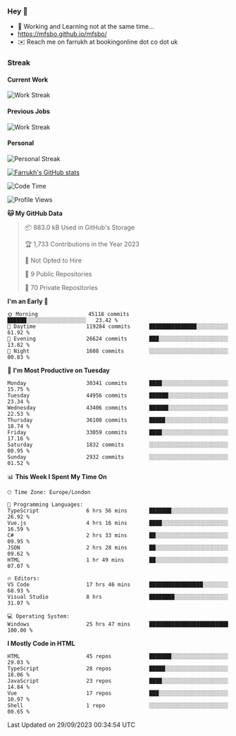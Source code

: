 ### Hey 👋

- 🏃 Working and Learning not at the same time...
- https://mfsbo.github.io/mfsbo/
- ✉️ Reach me on farrukh at bookingonline dot co dot uk

### Streak
#### Current Work
![Work Streak](https://streak-stats.demolab.com/?user=mfsbo)
#### Previous Jobs
![Work Streak](https://streak-stats.demolab.com/?user=farrukhcw)
#### Personal
![Personal Streak](https://streak-stats.demolab.com/?user=farrukhsubhani)

[![Farrukh's GitHub stats](https://github-readme-stats.vercel.app/api?username=mfsbo&hide=stars&count_private=true)](https://github.com/mfsbo/)

<!--START_SECTION:waka-->
![Code Time](http://img.shields.io/badge/Code%20Time-473%20hrs%2053%20mins-blue)

![Profile Views](http://img.shields.io/badge/Profile%20Views-0-blue)

**🐱 My GitHub Data** 

> 📦 883.0 kB Used in GitHub's Storage 
 > 
> 🏆 1,733 Contributions in the Year 2023
 > 
> 🚫 Not Opted to Hire
 > 
> 📜 9 Public Repositories 
 > 
> 🔑 70 Private Repositories 
 > 
**I'm an Early 🐤** 

```text
🌞 Morning                45118 commits       ██████░░░░░░░░░░░░░░░░░░░   23.42 % 
🌆 Daytime                119284 commits      ███████████████░░░░░░░░░░   61.92 % 
🌃 Evening                26624 commits       ███░░░░░░░░░░░░░░░░░░░░░░   13.82 % 
🌙 Night                  1608 commits        ░░░░░░░░░░░░░░░░░░░░░░░░░   00.83 % 
```
📅 **I'm Most Productive on Tuesday** 

```text
Monday                   30341 commits       ████░░░░░░░░░░░░░░░░░░░░░   15.75 % 
Tuesday                  44956 commits       ██████░░░░░░░░░░░░░░░░░░░   23.34 % 
Wednesday                43406 commits       ██████░░░░░░░░░░░░░░░░░░░   22.53 % 
Thursday                 36108 commits       █████░░░░░░░░░░░░░░░░░░░░   18.74 % 
Friday                   33059 commits       ████░░░░░░░░░░░░░░░░░░░░░   17.16 % 
Saturday                 1832 commits        ░░░░░░░░░░░░░░░░░░░░░░░░░   00.95 % 
Sunday                   2932 commits        ░░░░░░░░░░░░░░░░░░░░░░░░░   01.52 % 
```


📊 **This Week I Spent My Time On** 

```text
🕑︎ Time Zone: Europe/London

💬 Programming Languages: 
TypeScript               6 hrs 56 mins       ███████░░░░░░░░░░░░░░░░░░   26.92 % 
Vue.js                   4 hrs 16 mins       ████░░░░░░░░░░░░░░░░░░░░░   16.59 % 
C#                       2 hrs 33 mins       ██░░░░░░░░░░░░░░░░░░░░░░░   09.95 % 
JSON                     2 hrs 28 mins       ██░░░░░░░░░░░░░░░░░░░░░░░   09.62 % 
HTML                     1 hr 49 mins        ██░░░░░░░░░░░░░░░░░░░░░░░   07.07 % 

🔥 Editors: 
VS Code                  17 hrs 46 mins      █████████████████░░░░░░░░   68.93 % 
Visual Studio            8 hrs               ████████░░░░░░░░░░░░░░░░░   31.07 % 

💻 Operating System: 
Windows                  25 hrs 47 mins      █████████████████████████   100.00 % 
```

**I Mostly Code in HTML** 

```text
HTML                     45 repos            ███████░░░░░░░░░░░░░░░░░░   29.03 % 
TypeScript               28 repos            █████░░░░░░░░░░░░░░░░░░░░   18.06 % 
JavaScript               23 repos            ████░░░░░░░░░░░░░░░░░░░░░   14.84 % 
Vue                      17 repos            ███░░░░░░░░░░░░░░░░░░░░░░   10.97 % 
Shell                    1 repo              ░░░░░░░░░░░░░░░░░░░░░░░░░   00.65 % 
```




 Last Updated on 29/09/2023 00:34:54 UTC
<!--END_SECTION:waka-->
<!--
**mfsbo/mfsbo** is a ✨ _special_ ✨ repository because its `README.md` (this file) appears on your GitHub profile.

Here are some ideas to get you started:

- 🔭 I’m currently working on ...
- 🌱 I’m currently learning ...
- 👯 I’m looking to collaborate on ...
- 🤔 I’m looking for help with ...
- 💬 Ask me about ...
- 📫 How to reach me: ...
- 😄 Pronouns: ...
- ⚡ Fun fact: ...
-->

